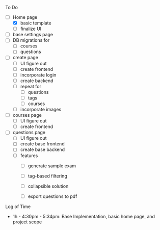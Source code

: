 To Do

- [ ] Home page
  - [x] basic template
  - [ ] finalize UI
- [ ] base settings page
- [ ] DB migrations for
  - [ ] courses
  - [ ] questions
- [ ] create page
  - [ ] UI figure out
  - [ ] create frontend
  - [ ] incorporate login
  - [ ] create backend
  - [ ] repeat for
    - [ ] questions
    - [ ] tags
    - [ ] courses
  - [ ] incorporate images
- [ ] courses page
  - [ ] UI figure out
  - [ ] create frontend
- [ ] questions page
  - [ ] UI figure out
  - [ ] create base frontend
  - [ ] create base backend
  - [ ] features
    - [ ] generate sample exam
    - [ ] tag-based filtering
    - [ ] collapsible solution
    - [ ] export questions to pdf




Log of Time

- 1h - 4:30pm - 5:34pm: Base Implementation, basic home page, and project scope